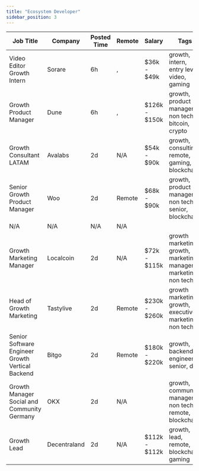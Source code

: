 ```yaml
---
title: "Ecosystem Developer"
sidebar_position: 3
---
```


| Job Title | Company | Posted Time | Remote | Salary | Tags | Apply Link |
|-----------|---------|-------------|--------|--------|------|------------|
| Video Editor Growth Intern | Sorare | 6h | , | $36k - $49k | growth, intern, entry level, video, gaming | [Apply](https://web3.career/video-editor-growth-intern-sorare/130306) |
| Growth Product Manager | Dune | 6h | , | $126k - $150k | growth, product manager, non tech, bitcoin, crypto | [Apply](https://web3.career/growth-product-manager-dune/130216) |
| Growth Consultant LATAM | Avalabs | 2d | N/A | $54k - $90k | growth, consulting, remote, gaming, blockchain | [Apply](https://web3.career/growth-consultant-latam-avalabs/80818) |
| Senior Growth Product Manager | Woo | 2d | Remote | $68k - $90k | growth, product manager, non tech, senior, blockchain | [Apply](https://web3.career/senior-growth-product-manager-woo/95664) |
| N/A | N/A | N/A | N/A |  |  | [Apply](https://web3.career/metana) |
| Growth Marketing Manager | Localcoin | 2d | N/A | $72k - $115k | growth marketing, growth, marketing manager, marketing, non tech | [Apply](https://web3.career/growth-marketing-manager-localcoin/77971) |
| Head of Growth Marketing | Tastylive | 2d | Remote | $230k - $260k | growth marketing, growth, executive, marketing, non tech | [Apply](https://web3.career/head-of-growth-marketing-tastylive/108292) |
| Senior Software Engineer Growth Vertical Backend | Bitgo | 2d | Remote | $180k - $220k | growth, backend, engineer, senior, dev | [Apply](https://web3.career/senior-software-engineer-growth-vertical-backend-bitgo/119481) |
| Growth Manager Social and Community Germany | OKX | 2d | N/A |  | growth, community manager, non tech, remote, blockchain | [Apply](https://web3.career/growth-manager-social-and-community-germany-okx/127335) |
| Growth Lead | Decentraland | 2d | N/A | $112k - $112k | growth, lead, remote, blockchain, gaming | [Apply](https://web3.career/growth-lead-decentraland/127104) |
